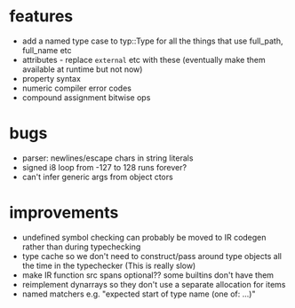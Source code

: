 # features
* add a named type case to typ::Type for all the things that use full_path, full_name etc
* attributes - replace `external` etc with these (eventually make them available at runtime but not now)
* property syntax
* numeric compiler error codes
* compound assignment bitwise ops

# bugs
* parser: newlines/escape chars in string literals
* signed i8 loop from -127 to 128 runs forever?
* can't infer generic args from object ctors

# improvements
* undefined symbol checking can probably be moved to IR codegen rather than during typechecking 
* type cache so we don't need to construct/pass around type objects all the time in the typechecker (This is really slow)
* make IR function src spans optional?? some builtins don't have them
* reimplement dynarrays so they don't use a separate allocation for items
* named matchers e.g. "expected start of type name (one of: ...)"
